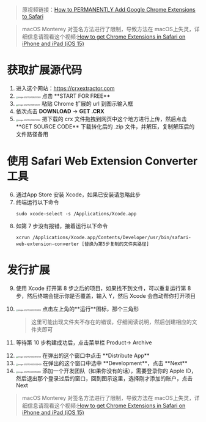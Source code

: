 

> 原视频链接：[How to PERMANENTLY Add Google Chrome Extensions to Safari](https://www.youtube.com/watch?v=tFbBiEdFVUA)

> macOS Monterey 对签名方法进行了限制，导致方法在 macOS上失灵，详细信息请观看这个视频:[How to get Chrome Extensions in Safari on iPhone and iPad (iOS 15)](https://www.youtube.com/watch?v=9h6OQ5IGmKI)

# 获取扩展源代码

1. 进入这个网站：https://crxextractor.com
2. <img src="https://cdn.jsdelivr.net/gh/wholon/image@main/uPic/image-20211124190210589.png" alt="image-20211124190210589" style="zoom:33%;" />
	点击 **START FOR FREE**
3. <img src="https://cdn.jsdelivr.net/gh/wholon/image@main/uPic/image-20211124190421317.png" alt="image-20211124190421317" style="zoom:33%;" />
	粘贴 Chrome 扩展的 url 到图示输入框
4. 依次点击 **DOWNLOAD** -> **GET .CRX**
5. <img src="https://cdn.jsdelivr.net/gh/wholon/image@main/uPic/image-20211124190733186.png" alt="image-20211124190733186" style="zoom:33%;" />
	把下载的 crx 文件拖拽到网页中这个地方进行上传，然后点击 **GET SOURCE CODE** 下载转化后的 .zip 文件，并解压，复制解压后的文件路径备用
	
# 使用 Safari Web Extension Converter 工具

6. 通过App Store 安装 Xcode，如果已安装请忽略此步
7. 终端运行以下命令
	```shell
	sudo xcode-select -s /Applications/Xcode.app
	```
8. 如第 7 步没有报错，接着运行以下命令
	```shell
	xcrun /Applications/Xcode.app/Contents/Developer/usr/bin/safari-web-extension-converter [替换为第5步复制的文件夹路径]
	```

# 发行扩展

9. 使用 Xcode 打开第 8 步之后的项目，如果找不到文件，可以重复运行第 8 步，然后终端会提示你是否覆盖，输入 Y，然后 Xcode 会自动帮你打开项目

10. <img src="https://cdn.jsdelivr.net/gh/wholon/image@main/uPic/image-20211124202102856.png" alt="image-20211124202102856" style="zoom:33%;" />
	点击左上角的**运行**图标，那个三角形
	
	> 这里可能出现文件夹不存在的错误，仔细阅读说明，然后创建相应的文件夹即可
	
11. 等待第 10 步构建成功后，点击菜单栏 Product-> Archive

11. <img src="https://cdn.jsdelivr.net/gh/wholon/image@main/uPic/image-20211124202913738.png" alt="image-20211124202913738" style="zoom:33%;" />
	在弹出的这个窗口中点击 **Distribute App**
	
12. <img src="https://cdn.jsdelivr.net/gh/wholon/image@main/uPic/image-20211124203023459.png" alt="image-20211124203023459" style="zoom:33%;" />
	在弹出的这个窗口中选中 **Development**，点击 **Next**
	
13. <img src="https://cdn.jsdelivr.net/gh/wholon/image@main/uPic/image-20211124203159895.png" alt="image-20211124203159895" style="zoom:33%;" />
	添加一个开发团队（如果你没有的话），需要登录你的 Apple ID，然后退出那个登录过后的窗口，回到图示这里，选择刚才添加的账户，点击 Next

> macOS Monterey 对签名方法进行了限制，导致方法在 macOS上失灵，详细信息请观看这个视频:[How to get Chrome Extensions in Safari on iPhone and iPad (iOS 15)](https://www.youtube.com/watch?v=9h6OQ5IGmKI)